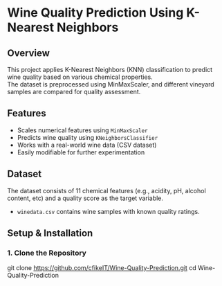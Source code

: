 # Wine Quality Prediction Using K-Nearest Neighbors

## Overview
This project applies K-Nearest Neighbors (KNN) classification to predict wine quality based on various chemical properties.  
The dataset is preprocessed using MinMaxScaler, and different vineyard samples are compared for quality assessment.

## Features
- Scales numerical features using `MinMaxScaler`
- Predicts wine quality using `KNeighborsClassifier`
- Works with a real-world wine data (CSV dataset)
- Easily modifiable for further experimentation

## Dataset
The dataset consists of 11 chemical features (e.g., acidity, pH, alcohol content, etc) and a quality score as the target variable.  
- `winedata.csv` contains wine samples with known quality ratings.

## Setup & Installation

### 1. Clone the Repository
git clone https://github.com/cfikeIT/Wine-Quality-Prediction.git
cd Wine-Quality-Prediction
